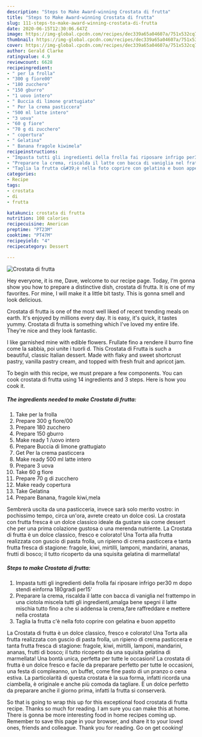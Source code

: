 ```yaml
---
description: "Steps to Make Award-winning Crostata di frutta"
title: "Steps to Make Award-winning Crostata di frutta"
slug: 111-steps-to-make-award-winning-crostata-di-frutta
date: 2020-06-15T12:30:06.647Z
image: https://img-global.cpcdn.com/recipes/dec339a65a04607a/751x532cq70/crostata-di-frutta-recipe-main-photo.jpg
thumbnail: https://img-global.cpcdn.com/recipes/dec339a65a04607a/751x532cq70/crostata-di-frutta-recipe-main-photo.jpg
cover: https://img-global.cpcdn.com/recipes/dec339a65a04607a/751x532cq70/crostata-di-frutta-recipe-main-photo.jpg
author: Gerald Clarke
ratingvalue: 4.9
reviewcount: 6628
recipeingredient:
- " per la frolla"
- "300 g fiore00"
- "180 zucchero"
- "150 gburro"
- "1 uovo intero"
- " Buccia di limone grattugiato"
- " Per la crema pasticcera"
- "500 ml latte intero"
- "3 uova"
- "60 g fiore"
- "70 g di zucchero"
- " copertura"
- " Gelatina"
- " Banana fragole kiwimela"
recipeinstructions:
- "Impasta tutti gli ingredienti della frolla fai riposare infrigo per30 m dopo stendi einforna 180gradi per15&#39;"
- "Preparare la crema, riscalda il latte con bacca di vaniglia nel frattempo in una ciotola miscela tutti gli ingredienti,amalga bene spegni il latte mischia tutto fino a che si addensa la crema,fare raffreddare e mettere nella crostata"
- "Taglia la frutta c&#39;è nella foto coprire con gelatina e buon appetito"
categories:
- Recipe
tags:
- crostata
- di
- frutta

katakunci: crostata di frutta 
nutrition: 108 calories
recipecuisine: American
preptime: "PT23M"
cooktime: "PT47M"
recipeyield: "4"
recipecategory: Dessert

---
```



![Crostata di frutta](https://img-global.cpcdn.com/recipes/dec339a65a04607a/751x532cq70/crostata-di-frutta-recipe-main-photo.jpg)

Hey everyone, it is me, Dave, welcome to our recipe page. Today, I'm gonna show you how to prepare a distinctive dish, crostata di frutta. It is one of my favorites. For mine, I will make it a little bit tasty. This is gonna smell and look delicious.

Crostata di frutta is one of the most well liked of recent trending meals on earth. It's enjoyed by millions every day. It is easy, it's quick, it tastes yummy. Crostata di frutta is something which I've loved my entire life. They're nice and they look fantastic.

I like garnished mine with edible flowers. Frullate fino a rendere il burro fine come la sabbia, poi unite i tuorli d. This Crostata di Frutta is such a beautiful, classic Italian dessert. Made with flaky and sweet shortcrust pastry, vanilla pastry cream, and topped with fresh fruit and apricot jam.


To begin with this recipe, we must prepare a few components. You can cook crostata di frutta using 14 ingredients and 3 steps. Here is how you cook it.

<!--inarticleads1-->

##### The ingredients needed to make Crostata di frutta:

1. Take  per la frolla
1. Prepare 300 g fiore/00
1. Prepare 180 zucchero
1. Prepare 150 gburro
1. Make ready 1 /uovo intero
1. Prepare  Buccia di limone grattugiato
1. Get  Per la crema pasticcera
1. Make ready 500 ml latte intero
1. Prepare 3 uova
1. Take 60 g fiore
1. Prepare 70 g di zucchero
1. Make ready  copertura
1. Take  Gelatina
1. Prepare  Banana, fragole kiwi,mela


Sembrerà uscita da una pasticceria, invece sarà solo merito vostro: in pochissimo tempo, circa un&#39;ora, avrete creato un dolce così. La crostata con frutta fresca è un dolce classico ideale da gustare sia come dessert che per una prima colazione gustosa o una merenda nutriente. La Crostata di frutta è un dolce classico, fresco e colorato! Una Torta alla frutta realizzata con guscio di pasta frolla, un ripieno di crema pasticcera e tanta frutta fresca di stagione: fragole, kiwi, mirtilli, lamponi, mandarini, ananas, frutti di bosco; il tutto ricoperto da una squisita gelatina di marmellata! 

<!--inarticleads2-->

##### Steps to make Crostata di frutta:

1. Impasta tutti gli ingredienti della frolla fai riposare infrigo per30 m dopo stendi einforna 180gradi per15&#39;
1. Preparare la crema, riscalda il latte con bacca di vaniglia nel frattempo in una ciotola miscela tutti gli ingredienti,amalga bene spegni il latte mischia tutto fino a che si addensa la crema,fare raffreddare e mettere nella crostata
1. Taglia la frutta c&#39;è nella foto coprire con gelatina e buon appetito


La Crostata di frutta è un dolce classico, fresco e colorato! Una Torta alla frutta realizzata con guscio di pasta frolla, un ripieno di crema pasticcera e tanta frutta fresca di stagione: fragole, kiwi, mirtilli, lamponi, mandarini, ananas, frutti di bosco; il tutto ricoperto da una squisita gelatina di marmellata! Una bontà unica, perfetta per tutte le occasioni! La crostata di frutta è un dolce fresco e facile da preparare perfetto per tutte le occasioni, una festa di compleanno, un buffet, come fine pasto di un pranzo o cena estiva. La particolarità di questa crostata è la sua forma, infatti ricorda una ciambella, è originale e anche più comoda da tagliare. È un dolce perfetto da preparare anche il giorno prima, infatti la frutta si conserverà. 

So that is going to wrap this up for this exceptional food crostata di frutta recipe. Thanks so much for reading. I am sure you can make this at home. There is gonna be more interesting food in home recipes coming up. Remember to save this page in your browser, and share it to your loved ones, friends and colleague. Thank you for reading. Go on get cooking!
